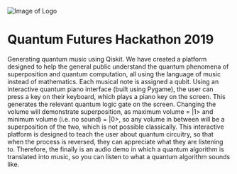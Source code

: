![Image of Logo](https://octodex.github.com/SoumyaShreeram/QFHackathon/Logo.jpg)
# Quantum Futures Hackathon 2019

Generating quantum music using Qiskit. 
We have created a platform designed to help the general public understand the quantum phenomena of superposition and quantum computation, all using the language of music instead of mathematics. 
Each musical note is assigned a qubit. Using an interactive quantum piano interface (built using Pygame), the user can press a key on their keyboard, which plays a piano key on the screen. This generates the relevant quantum logic gate on the screen. Changing the volume will demonstrate superposition, as maximum volume = |1> and minimum volume (i.e. no sound) = |0>, so any volume in between will be a superposition of the two, which is not possible classically. 
This interactive platform is designed to teach the user about quantum circuitry, so that when the process is reversed, they can appreciate what they are listening to. Therefore, the finally is an audio demo in which a quantum algorithm is translated into music, so you can listen to what a quantum algorithm sounds like.
